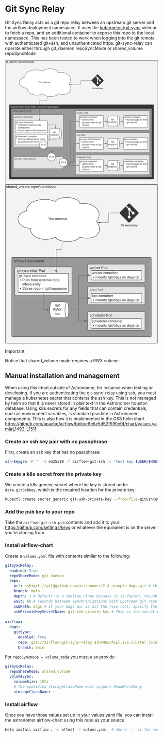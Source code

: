 # Git Sync Relay

Git Sync Relay acts as a git repo relay between an upstream git server and the airflow deployment namespace. It uses the [kubernetes/git-sync](https://github.com/kubernetes/git-sync) sidecar to fetch a repo, and an additional container to expose this repo to the local namespace. This has been tested to work when logging into the git remote with authenticated git+ssh, and unauthenticated https. git-sync-relay can operate either through git_daemon repoSyncMode or shared_volume repoSyncMode

<a href="git-sync-gsr-git_daemon.svg"><img src="git-sync-gsr-git_daemon.svg"></a>
<a href="git-sync-gsr-shared_volume.svg"><img src="git-sync-gsr-shared_volume.svg"></a>

> [!IMPORTANT]
> Notice that shared_volume mode requires a RWX volume.

## Manual installation and management

When using this chart outside of Astronomer, for instance when testing or developing, if you are authenticating the git-sync-relay using ssh, you must manage a kubernetes secret that contains the ssh key. This is not managed by helm so that it is never stored in plaintext in the Astronomer houston database. Using k8s secrets for any fields that can contain credentials, such as environment variables, is standard practice in Astronomer components. This is also how it is implemented in the OSS helm chart <https://github.com/apache/airflow/blob/c8e6e5d52f999e9f/chart/values.yaml#L1493-L1511>

### Create an ssh key pair with no passphrase

First, create an ssh key that has no passphrase:

```sh
ssh-keygen -P '' -t ed25519 -f airflow-git-ssh -C "test key $USER@$HOSTNAME $(date +%FT%T%z)"
```

### Create a k8s secret from the private key

We create a k8s generic secret where the key is stored under `data.gitSshKey`, which is the required location for the private key:

```sh
kubectl create secret generic git-ssh-private-key --from-file=gitSshKey=airflow-git-ssh
```

### Add the pub key to your repo

Take the `airflow-git-ssh.pub` contents and add it to your https://github.com/settings/keys or whatever the equivalent is on the server you're cloning from.

### Install airflow-chart

Create a `values.yaml` file with contents similar to the following:

```yaml
gitSyncRelay:
  enabled: True
  repoShareMode: git_daemon
  repo:
    url: ssh+git://git@github.com/astronomer/2-4-example-dags.git # this can be https:// for public repositories
    branch: main
    depth: 1 # default to a shallow clone because it is faster, though it sacrifices git history
    wait: 60 # seconds between synchronizations with upstream git repo
    subPath: dags # if your dags dir is not the repo root, specify the path relative to the repo root
    sshPrivateKeySecretName: git-ssh-private-key # This is the secret we created earlier. This is not requred with https git remotes.

airflow:
  dags:
    gitSync:
      enabled: True
      repo: git://airflow-git-sync-relay.${NAMESPACE}.svc.cluster.local./git
      branch: main
```

For `repoSyncMode = volume_mode` you must also provide:

```yaml
gitSyncRelay:
  repoShareMode: shared_volume
  volumeSync:
    volumeSize: 10Gi
    # The specified storageClassName must support ReadWriteMany
    storageClassName: ~
```

### Install airflow

Once you have those values set up in your values.yaml file, you can install the astronomer airflow-chart using this repo as your source:

```sh
helm install airflow . -n aftest -f values.yaml  # where `.` is the root of this repository checked out to your filesystem
```
